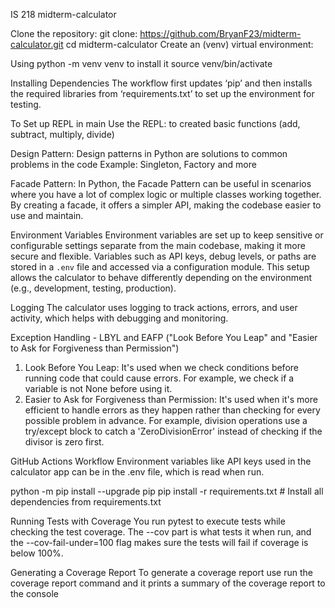 IS 218 midterm-calculator


Clone the repository:
git clone: https://github.com/BryanF23/midterm-calculator.git
cd midterm-calculator
Create an (venv) virtual environment:

Using python -m venv venv to install it
source venv/bin/activate 

Installing Dependencies
The workflow first updates ‘pip’ and then installs the required libraries from ‘requirements.txt’ to set up the environment for testing.

To Set up REPL in main
Use the REPL: to created basic functions (add, subtract, multiply, divide)

Design Pattern: Design patterns in Python are solutions to common problems in the code
Example: Singleton, Factory and more

Facade Pattern: In Python, the Facade Pattern can be useful in scenarios where you have a lot of complex logic or multiple classes working together. By creating a facade, it offers a simpler API, making the codebase easier to use and maintain.

Environment Variables
Environment variables are set up to keep sensitive or configurable settings separate from the main codebase, making it more secure and flexible. Variables such as API keys, debug levels, or paths are stored in a `.env` file and accessed via a configuration module. This setup allows the calculator to behave differently depending on the environment (e.g., development, testing, production).

Logging
The calculator uses logging to track actions, errors, and user activity, which helps with debugging and monitoring. 

 Exception Handling - LBYL and EAFP ("Look Before You Leap" and "Easier to Ask for Forgiveness than Permission")
1. Look Before You Leap: It's used when we check conditions before running code that could cause errors. For example, we check if a variable is not None before using it.
2. Easier to Ask for Forgiveness than Permission: It's used when it's more efficient to handle errors as they happen rather than checking for every possible problem in advance. For example, division operations use a try/except block to catch a 'ZeroDivisionError' instead of checking if the divisor is zero first.



GitHub Actions Workflow 
Environment variables like API keys used in the calculator app can be in the .env file, which is read when run.

 python -m pip install --upgrade pip
 pip install -r requirements.txt  # Install all dependencies from requirements.txt
  
Running Tests with Coverage
You run pytest to execute tests while checking the test coverage. The --cov part is what tests it when run, and the --cov-fail-under=100 flag makes sure the tests will fail if coverage is below 100%.

Generating a Coverage Report
To generate a coverage report use run the coverage report command  and it prints a summary of the coverage report to the console


